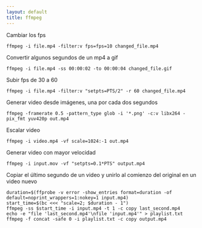 ```yaml
---
layout: default
title: ffmpeg
---
```


Cambiar los fps

    ffmpeg -i file.mp4 -filter:v fps=fps=10 changed_file.mp4

Convertir algunos segundos de un mp4 a gif

    ffmpeg -i file.mp4 -ss 00:00:02 -to 00:00:04 changed_file.gif

Subir fps de 30 a 60

    ffmpeg -i file.mp4 -filter:v "setpts=PTS/2" -r 60 changed_file.mp4

Generar video desde imágenes, una por cada dos segundos

    ffmpeg -framerate 0.5 -pattern_type glob -i '*.png' -c:v libx264 -pix_fmt yuv420p out.mp4

Escalar video

    ffmpeg -i video.mp4 -vf scale=1024:-1 out.mp4

Generar video con mayor velocidad

    ffmpeg -i input.mov -vf "setpts=0.1*PTS" output.mp4

Copiar el último segundo de un video y unirlo al comienzo del original en un video nuevo

    duration=$(ffprobe -v error -show_entries format=duration -of default=noprint_wrappers=1:nokey=1 input.mp4)
    start_time=$(bc <<< "scale=2; $duration - 1")
    ffmpeg -ss $start_time -i input.mp4 -t 1 -c copy last_second.mp4
    echo -e "file 'last_second.mp4'\nfile 'input.mp4'" > playlist.txt
    ffmpeg -f concat -safe 0 -i playlist.txt -c copy output.mp4
